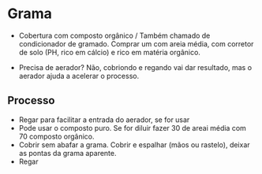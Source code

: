 # Grama

- Cobertura com composto orgânico / Também chamado de condicionador de gramado.
Comprar um com areia média, com corretor de solo (PH, rico em cálcio) e rico em matéria orgânico.

- Precisa de aerador? Não, cobriondo e regando vai dar resultado, mas o aerador ajuda a acelerar o processo.

## Processo

- Regar para facilitar a entrada do aerador, se for usar
- Pode usar o composto puro. Se for diluir fazer 30 de areai média com 70 composto orgânico.
- Cobrir sem abafar a grama. Cobrir e espalhar (mãos ou rastelo), deixar as pontas da grama aparente.
- Regar



